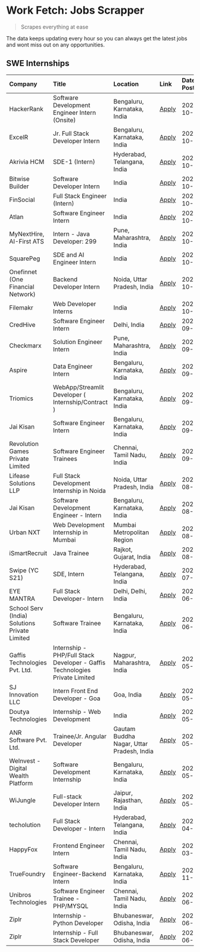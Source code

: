 # Work Fetch: Jobs Scrapper
> Scrapes everything at ease

The data keeps updating every hour so you can always get the latest jobs and wont miss out on any opportunities.

## SWE Internships
<!--START_SECTION:workfetch-->
| Company                                       | Title                                                                       | Location                                  | Link                                                                                                                                                                                                                                                          | Date Posted   |
|:----------------------------------------------|:----------------------------------------------------------------------------|:------------------------------------------|:--------------------------------------------------------------------------------------------------------------------------------------------------------------------------------------------------------------------------------------------------------------|:--------------|
| HackerRank                                    | Software Development Engineer Intern (Onsite)                               | Bengaluru, Karnataka, India               | [Apply](https://in.linkedin.com/jobs/view/software-development-engineer-intern-onsite-at-hackerrank-4040131804?position=8&pageNum=0&refId=HxLmrjyJ7jX5QPkHgdc7ag%3D%3D&trackingId=5QnzYdeRcxnSFKXDZfGj4w%3D%3D)                                               | 2024-10-11    |
| ExcelR                                        | Jr. Full Stack Developer Intern                                             | Bengaluru, Karnataka, India               | [Apply](https://in.linkedin.com/jobs/view/jr-full-stack-developer-intern-at-excelr-4046184445?position=19&pageNum=0&refId=HxLmrjyJ7jX5QPkHgdc7ag%3D%3D&trackingId=Q2svCNqSsAuBogkf0bCGQw%3D%3D)                                                               | 2024-10-11    |
| Akrivia HCM                                   | SDE-1 (Intern)                                                              | Hyderabad, Telangana, India               | [Apply](https://in.linkedin.com/jobs/view/sde-1-intern-at-akrivia-hcm-4044932499?position=26&pageNum=0&refId=HxLmrjyJ7jX5QPkHgdc7ag%3D%3D&trackingId=mFKsVE1mb8KSzxcGV%2FaQNQ%3D%3D)                                                                          | 2024-10-10    |
| Bitwise Builder                               | Software Developer Intern                                                   | India                                     | [Apply](https://in.linkedin.com/jobs/view/software-developer-intern-at-bitwise-builder-4045379063?position=43&pageNum=0&refId=HxLmrjyJ7jX5QPkHgdc7ag%3D%3D&trackingId=7Yu0Ncb2HtmSGkPeXs7dSw%3D%3D)                                                           | 2024-10-10    |
| FinSocial                                     | Full Stack Engineer (Intern)                                                | India                                     | [Apply](https://in.linkedin.com/jobs/view/full-stack-engineer-intern-at-finsocial-4041564486?position=59&pageNum=0&refId=HxLmrjyJ7jX5QPkHgdc7ag%3D%3D&trackingId=gWlvNYBbyUsKDVCiop%2BBZQ%3D%3D)                                                              | 2024-10-06    |
| Atlan                                         | Software Engineer Intern                                                    | India                                     | [Apply](https://in.linkedin.com/jobs/view/software-engineer-intern-at-atlan-4040478822?position=4&pageNum=0&refId=HxLmrjyJ7jX5QPkHgdc7ag%3D%3D&trackingId=4m68ovsToM4XMjdxW%2FLO%2BA%3D%3D)                                                                   | 2024-10-04    |
| MyNextHire, AI-First ATS                      | Intern - Java Developer: 299                                                | Pune, Maharashtra, India                  | [Apply](https://in.linkedin.com/jobs/view/intern-java-developer-299-at-mynexthire-ai-first-ats-4040867640?position=15&pageNum=0&refId=HxLmrjyJ7jX5QPkHgdc7ag%3D%3D&trackingId=Eke9Y6TIE7kOHAc01P9T%2BQ%3D%3D)                                                 | 2024-10-04    |
| SquarePeg                                     | SDE and AI Engineer Intern                                                  | India                                     | [Apply](https://in.linkedin.com/jobs/view/sde-and-ai-engineer-intern-at-squarepeg-4041711463?position=29&pageNum=0&refId=HxLmrjyJ7jX5QPkHgdc7ag%3D%3D&trackingId=OvR9toZJ0S9NAQ%2FJ1aBn6w%3D%3D)                                                              | 2024-10-03    |
| Onefinnet (One Financial Network)             | Backend Developer Intern                                                    | Noida, Uttar Pradesh, India               | [Apply](https://in.linkedin.com/jobs/view/backend-developer-intern-at-onefinnet-one-financial-network-4038890332?position=51&pageNum=0&refId=HxLmrjyJ7jX5QPkHgdc7ag%3D%3D&trackingId=Gjrzt0vad41RYDr8QXm2PQ%3D%3D)                                            | 2024-10-03    |
| Filemakr                                      | Web Developer Interns                                                       | India                                     | [Apply](https://in.linkedin.com/jobs/view/web-developer-interns-at-filemakr-4038323232?position=39&pageNum=0&refId=HxLmrjyJ7jX5QPkHgdc7ag%3D%3D&trackingId=bh%2Ft49zMWrdHBYwXyDfDjQ%3D%3D)                                                                    | 2024-10-01    |
| CredHive                                      | Software Engineer Intern                                                    | Delhi, India                              | [Apply](https://in.linkedin.com/jobs/view/software-engineer-intern-at-credhive-3918710003?position=48&pageNum=0&refId=HxLmrjyJ7jX5QPkHgdc7ag%3D%3D&trackingId=LnaXVVx9g5Rn9d7rHnpw0Q%3D%3D)                                                                   | 2024-09-29    |
| Checkmarx                                     | Solution Engineer Intern                                                    | Pune, Maharashtra, India                  | [Apply](https://in.linkedin.com/jobs/view/solution-engineer-intern-at-checkmarx-4036405936?position=12&pageNum=0&refId=HxLmrjyJ7jX5QPkHgdc7ag%3D%3D&trackingId=Ushsn%2BWaQEVlWZdtXDUD3Q%3D%3D)                                                                | 2024-09-27    |
| Aspire                                        | Data Engineer Intern                                                        | Bengaluru, Karnataka, India               | [Apply](https://in.linkedin.com/jobs/view/data-engineer-intern-at-aspire-4032639512?position=54&pageNum=0&refId=HxLmrjyJ7jX5QPkHgdc7ag%3D%3D&trackingId=Flre4ej7SUGxCCJ5BISSTQ%3D%3D)                                                                         | 2024-09-25    |
| Triomics                                      | WebApp/Streamlit Developer ( Internship/Contract )                          | Bengaluru, Karnataka, India               | [Apply](https://in.linkedin.com/jobs/view/webapp-streamlit-developer-internship-contract-at-triomics-4026219910?position=42&pageNum=0&refId=HxLmrjyJ7jX5QPkHgdc7ag%3D%3D&trackingId=kiOXFZ7N7r4jIxWqEvmCpw%3D%3D)                                             | 2024-09-17    |
| Jai Kisan                                     | Software Engineer Intern                                                    | Bengaluru, Karnataka, India               | [Apply](https://in.linkedin.com/jobs/view/software-engineer-intern-at-jai-kisan-4024075360?position=16&pageNum=0&refId=HxLmrjyJ7jX5QPkHgdc7ag%3D%3D&trackingId=Eg4XdfRiXg3jlbC7Ir0Cgg%3D%3D)                                                                  | 2024-09-09    |
| Revolution Games Private Limited              | Software Engineer Trainees                                                  | Chennai, Tamil Nadu, India                | [Apply](https://in.linkedin.com/jobs/view/software-engineer-trainees-at-revolution-games-private-limited-4015912927?position=11&pageNum=0&refId=HxLmrjyJ7jX5QPkHgdc7ag%3D%3D&trackingId=q%2B80E%2FCYnQaMJfJ7z47ugg%3D%3D)                                     | 2024-09-02    |
| Lifease Solutions LLP                         | Full Stack Development Internship in Noida                                  | Noida, Uttar Pradesh, India               | [Apply](https://in.linkedin.com/jobs/view/full-stack-development-internship-in-noida-at-lifease-solutions-llp-4013798377?position=55&pageNum=0&refId=HxLmrjyJ7jX5QPkHgdc7ag%3D%3D&trackingId=K%2B6x%2B7JmVVUKX%2FI%2BghWWTw%3D%3D)                            | 2024-08-30    |
| Jai Kisan                                     | Software Development Engineer - Intern                                      | Bengaluru, Karnataka, India               | [Apply](https://in.linkedin.com/jobs/view/software-development-engineer-intern-at-jai-kisan-4027288169?position=9&pageNum=0&refId=HxLmrjyJ7jX5QPkHgdc7ag%3D%3D&trackingId=BTGIL5YxqRJVaaSAWT2%2FEw%3D%3D)                                                     | 2024-08-22    |
| Urban NXT                                     | Web Development Internship in Mumbai                                        | Mumbai Metropolitan Region                | [Apply](https://in.linkedin.com/jobs/view/web-development-internship-in-mumbai-at-urban-nxt-3995561641?position=40&pageNum=0&refId=HxLmrjyJ7jX5QPkHgdc7ag%3D%3D&trackingId=EUsh8oVrR%2Bc3pBhFKFwoDw%3D%3D)                                                    | 2024-08-07    |
| iSmartRecruit                                 | Java Trainee                                                                | Rajkot, Gujarat, India                    | [Apply](https://in.linkedin.com/jobs/view/java-trainee-at-ismartrecruit-3992301825?position=13&pageNum=0&refId=HxLmrjyJ7jX5QPkHgdc7ag%3D%3D&trackingId=WKqhphQjYiH4EQ%2F7P8H5OA%3D%3D)                                                                        | 2024-08-06    |
| Swipe (YC S21)                                | SDE, Intern                                                                 | Hyderabad, Telangana, India               | [Apply](https://in.linkedin.com/jobs/view/sde-intern-at-swipe-yc-s21-3980368092?position=20&pageNum=0&refId=HxLmrjyJ7jX5QPkHgdc7ag%3D%3D&trackingId=ZVaJ1t9UH1DYn53z9XJj5w%3D%3D)                                                                             | 2024-07-22    |
| EYE MANTRA                                    | Full Stack Developer- Intern                                                | Delhi, Delhi, India                       | [Apply](https://in.linkedin.com/jobs/view/full-stack-developer-intern-at-eye-mantra-3960988037?position=24&pageNum=0&refId=HxLmrjyJ7jX5QPkHgdc7ag%3D%3D&trackingId=CoBTbv3kwr1Uey35194O0w%3D%3D)                                                              | 2024-06-28    |
| School Serv (India) Solutions Private Limited | Software Trainee                                                            | Bengaluru, Karnataka, India               | [Apply](https://in.linkedin.com/jobs/view/software-trainee-at-school-serv-india-solutions-private-limited-3953917603?position=23&pageNum=0&refId=HxLmrjyJ7jX5QPkHgdc7ag%3D%3D&trackingId=WyZgUOCqwwXJcS8%2Bjsfd6w%3D%3D)                                      | 2024-06-19    |
| Gaffis Technologies Pvt. Ltd.                 | Internship - PHP/Full Stack Developer - Gaffis Technologies Private Limited | Nagpur, Maharashtra, India                | [Apply](https://in.linkedin.com/jobs/view/internship-php-full-stack-developer-gaffis-technologies-private-limited-at-gaffis-technologies-pvt-ltd-3935141048?position=56&pageNum=0&refId=HxLmrjyJ7jX5QPkHgdc7ag%3D%3D&trackingId=Ie9II6cs2fxIKsVB7SKl0g%3D%3D) | 2024-05-27    |
| SJ Innovation LLC                             | Intern Front End Developer - Goa                                            | Goa, India                                | [Apply](https://in.linkedin.com/jobs/view/intern-front-end-developer-goa-at-sj-innovation-llc-3931678611?position=6&pageNum=0&refId=HxLmrjyJ7jX5QPkHgdc7ag%3D%3D&trackingId=XBYB106lBVHu3e%2F9mI149w%3D%3D)                                                   | 2024-05-24    |
| Doutya Technologies                           | Internship - Web Development                                                | India                                     | [Apply](https://in.linkedin.com/jobs/view/internship-web-development-at-doutya-technologies-3915234831?position=41&pageNum=0&refId=HxLmrjyJ7jX5QPkHgdc7ag%3D%3D&trackingId=P%2FvkMc4lm6eHClLcypOGNw%3D%3D)                                                    | 2024-05-05    |
| ANR Software Pvt. Ltd.                        | Trainee/Jr. Angular Developer                                               | Gautam Buddha Nagar, Uttar Pradesh, India | [Apply](https://in.linkedin.com/jobs/view/trainee-jr-angular-developer-at-anr-software-pvt-ltd-3917307000?position=36&pageNum=0&refId=HxLmrjyJ7jX5QPkHgdc7ag%3D%3D&trackingId=UZ3w6m0dgRzbOC%2BHZExjSw%3D%3D)                                                 | 2024-05-04    |
| WeInvest - Digital Wealth Platform            | Software Development Internship                                             | Bengaluru, Karnataka, India               | [Apply](https://in.linkedin.com/jobs/view/software-development-internship-at-weinvest-digital-wealth-platform-3912867225?position=2&pageNum=0&refId=HxLmrjyJ7jX5QPkHgdc7ag%3D%3D&trackingId=uakMk0tVPJ8osX1OMpTBcA%3D%3D)                                     | 2024-05-01    |
| WiJungle                                      | Full-stack Developer Intern                                                 | Jaipur, Rajasthan, India                  | [Apply](https://in.linkedin.com/jobs/view/full-stack-developer-intern-at-wijungle-3912864543?position=32&pageNum=0&refId=HxLmrjyJ7jX5QPkHgdc7ag%3D%3D&trackingId=lgyeqOgfA0WIgRrhWMeejA%3D%3D)                                                                | 2024-05-01    |
| techolution                                   | Full Stack Developer - Intern                                               | Hyderabad, Telangana, India               | [Apply](https://in.linkedin.com/jobs/view/full-stack-developer-intern-at-techolution-3904814977?position=38&pageNum=0&refId=HxLmrjyJ7jX5QPkHgdc7ag%3D%3D&trackingId=sPak6zWlvJqZN7mbeZ%2BP2Q%3D%3D)                                                           | 2024-04-18    |
| HappyFox                                      | Frontend Engineer Intern                                                    | Chennai, Tamil Nadu, India                | [Apply](https://in.linkedin.com/jobs/view/frontend-engineer-intern-at-happyfox-3848357951?position=44&pageNum=0&refId=HxLmrjyJ7jX5QPkHgdc7ag%3D%3D&trackingId=gjRjkf%2F8rlfyElZTF1bo5A%3D%3D)                                                                 | 2024-03-07    |
| TrueFoundry                                   | Software Engineer-Backend Intern                                            | Bengaluru, Karnataka, India               | [Apply](https://in.linkedin.com/jobs/view/software-engineer-backend-intern-at-truefoundry-3779508170?position=22&pageNum=0&refId=HxLmrjyJ7jX5QPkHgdc7ag%3D%3D&trackingId=uo3TWzfurUNBPOJ1c2PCLw%3D%3D)                                                        | 2023-11-10    |
| Unibros Technologies                          | Software Engineer Trainee - PHP/MYSQL                                       | Chennai, Tamil Nadu, India                | [Apply](https://in.linkedin.com/jobs/view/software-engineer-trainee-php-mysql-at-unibros-technologies-3656599241?position=18&pageNum=0&refId=HxLmrjyJ7jX5QPkHgdc7ag%3D%3D&trackingId=XsN4%2FHjw%2BIkXchA9j8pmKA%3D%3D)                                        | 2023-06-12    |
| Ziplr                                         | Internship - Python Developer                                               | Bhubaneswar, Odisha, India                | [Apply](https://in.linkedin.com/jobs/view/internship-python-developer-at-ziplr-3645677592?position=50&pageNum=0&refId=HxLmrjyJ7jX5QPkHgdc7ag%3D%3D&trackingId=7KgXGk5lpu6XYjaG2wVCVg%3D%3D)                                                                   | 2023-06-02    |
| Ziplr                                         | Internship - Full Stack Developer                                           | Bhubaneswar, Odisha, India                | [Apply](https://in.linkedin.com/jobs/view/internship-full-stack-developer-at-ziplr-3645675705?position=60&pageNum=0&refId=HxLmrjyJ7jX5QPkHgdc7ag%3D%3D&trackingId=3%2BO3q9BoSNaDhMrNaMAwEw%3D%3D)                                                             | 2023-06-02    |
<!--END_SECTION:workfetch-->
